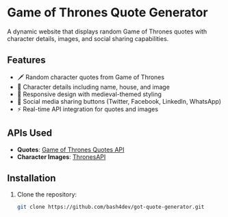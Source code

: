 # Game of Thrones Quote Generator

A dynamic website that displays random Game of Thrones quotes with character details, images, and social sharing capabilities.

## Features
- 🗡️ Random character quotes from Game of Thrones
- 👑 Character details including name, house, and image
- 📱 Responsive design with medieval-themed styling
- 📲 Social media sharing buttons (Twitter, Facebook, LinkedIn, WhatsApp)
- ⚡ Real-time API integration for quotes and images

## APIs Used
- **Quotes**: [Game of Thrones Quotes API](https://gameofthronesquotes.xyz/)
- **Character Images**: [ThronesAPI](https://thronesapi.com/)

## Installation
1. Clone the repository:
   ```bash
   git clone https://github.com/bash4dev/got-quote-generator.git
